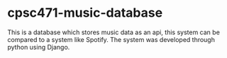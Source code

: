 # cpsc471-music-database

This is a database which stores music data as an api, this system can be compared to a system like Spotify. The system was developed through python using Django. 

